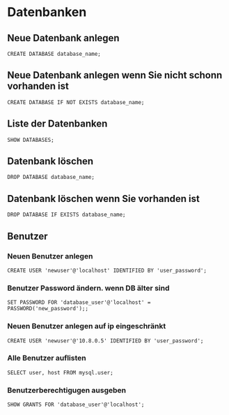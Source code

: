 # Datenbanken

## Neue Datenbank anlegen

`CREATE DATABASE database_name;`

## Neue Datenbank anlegen wenn Sie nicht schonn vorhanden ist

`CREATE DATABASE IF NOT EXISTS database_name;`

## Liste der Datenbanken

`SHOW DATABASES;`

## Datenbank löschen

`DROP DATABASE database_name;`

## Datenbank löschen wenn Sie vorhanden ist

`DROP DATABASE IF EXISTS database_name;`

## Benutzer

### Neuen Benutzer anlegen

`CREATE USER 'newuser'@'localhost' IDENTIFIED BY 'user_password';`

### Benutzer Password ändern. wenn DB älter sind

`SET PASSWORD FOR 'database_user'@'localhost' = PASSWORD('new_password');;`

### Neuen Benutzer anlegen auf ip eingeschränkt

`CREATE USER 'newuser'@'10.8.0.5' IDENTIFIED BY 'user_password';`

### Alle Benutzer auflisten

`SELECT user, host FROM mysql.user;`

### Benutzerberechtigugen ausgeben

`SHOW GRANTS FOR 'database_user'@'localhost';`
